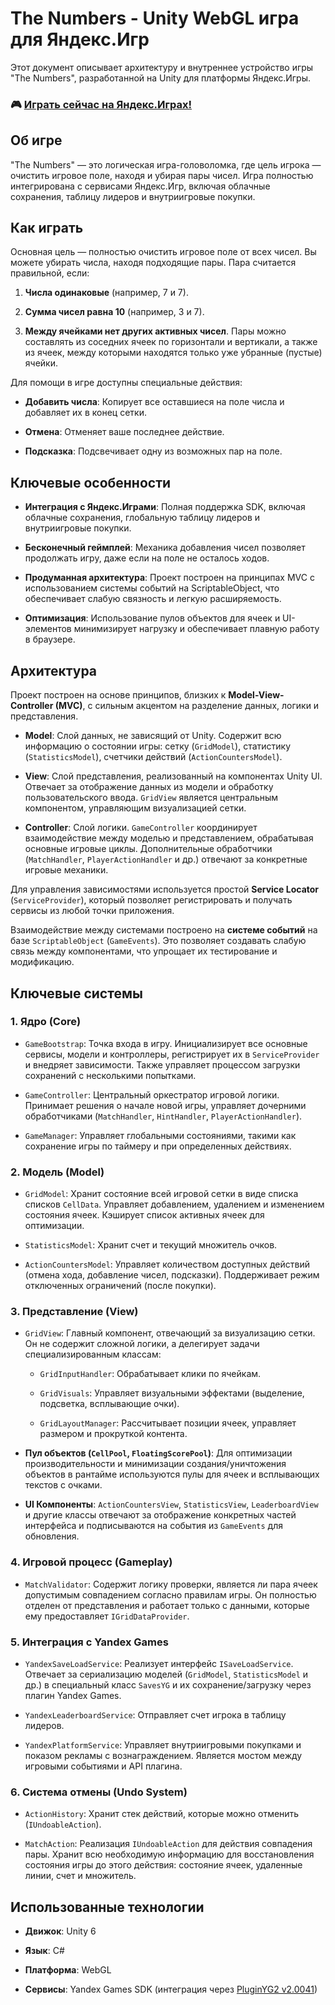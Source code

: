 # The Numbers - Unity WebGL игра для Яндекс.Игр

Этот документ описывает архитектуру и внутреннее устройство игры "The Numbers", разработанной на Unity для платформы Яндекс.Игры.


### 🎮 [**Играть сейчас на Яндекс.Играх!**](https://yandex.ru/games/app/451308?lang=ru "null")

## Об игре

"The Numbers" — это логическая игра-головоломка, где цель игрока — очистить игровое поле, находя и убирая пары чисел. Игра полностью интегрирована с сервисами Яндекс.Игр, включая облачные сохранения, таблицу лидеров и внутриигровые покупки.


## Как играть

Основная цель — полностью очистить игровое поле от всех чисел. Вы можете убирать числа, находя подходящие пары. Пара считается правильной, если:

1. **Числа одинаковые** (например, 7 и 7).

2. **Сумма чисел равна 10** (например, 3 и 7).

3. **Между ячейками нет других активных чисел**. Пары можно составлять из соседних ячеек по горизонтали и вертикали, а также из ячеек, между которыми находятся только уже убранные (пустые) ячейки.

Для помощи в игре доступны специальные действия:

- **Добавить числа**: Копирует все оставшиеся на поле числа и добавляет их в конец сетки.

- **Отмена**: Отменяет ваше последнее действие.

- **Подсказка**: Подсвечивает одну из возможных пар на поле.


## Ключевые особенности

- **Интеграция с Яндекс.Играми**: Полная поддержка SDK, включая облачные сохранения, глобальную таблицу лидеров и внутриигровые покупки.

- **Бесконечный геймплей**: Механика добавления чисел позволяет продолжать игру, даже если на поле не осталось ходов.

- **Продуманная архитектура**: Проект построен на принципах MVC с использованием системы событий на ScriptableObject, что обеспечивает слабую связность и легкую расширяемость.

- **Оптимизация**: Использование пулов объектов для ячеек и UI-элементов минимизирует нагрузку и обеспечивает плавную работу в браузере.


## Архитектура

Проект построен на основе принципов, близких к **Model-View-Controller (MVC)**, с сильным акцентом на разделение данных, логики и представления.

- **Model**: Слой данных, не зависящий от Unity. Содержит всю информацию о состоянии игры: сетку (`GridModel`), статистику (`StatisticsModel`), счетчики действий (`ActionCountersModel`).

- **View**: Слой представления, реализованный на компонентах Unity UI. Отвечает за отображение данных из модели и обработку пользовательского ввода. `GridView` является центральным компонентом, управляющим визуализацией сетки.

- **Controller**: Слой логики. `GameController` координирует взаимодействие между моделью и представлением, обрабатывая основные игровые циклы. Дополнительные обработчики (`MatchHandler`, `PlayerActionHandler` и др.) отвечают за конкретные игровые механики.

Для управления зависимостями используется простой **Service Locator** (`ServiceProvider`), который позволяет регистрировать и получать сервисы из любой точки приложения.

Взаимодействие между системами построено на **системе событий** на базе `ScriptableObject` (`GameEvents`). Это позволяет создавать слабую связь между компонентами, что упрощает их тестирование и модификацию.


## Ключевые системы

### 1. Ядро (Core)

- `GameBootstrap`: Точка входа в игру. Инициализирует все основные сервисы, модели и контроллеры, регистрирует их в `ServiceProvider` и внедряет зависимости. Также управляет процессом загрузки сохранений с несколькими попытками.

- `GameController`: Центральный оркестратор игровой логики. Принимает решения о начале новой игры, управляет дочерними обработчиками (`MatchHandler`, `HintHandler`, `PlayerActionHandler`).

- `GameManager`: Управляет глобальными состояниями, такими как сохранение игры по таймеру и при определенных действиях.


### 2. Модель (Model)

- `GridModel`: Хранит состояние всей игровой сетки в виде списка списков `CellData`. Управляет добавлением, удалением и изменением состояния ячеек. Кэширует список активных ячеек для оптимизации.

- `StatisticsModel`: Хранит счет и текущий множитель очков.

- `ActionCountersModel`: Управляет количеством доступных действий (отмена хода, добавление чисел, подсказки). Поддерживает режим отключенных ограничений (после покупки).


### 3. Представление (View)

- `GridView`: Главный компонент, отвечающий за визуализацию сетки. Он не содержит сложной логики, а делегирует задачи специализированным классам:

  - `GridInputHandler`: Обрабатывает клики по ячейкам.

  - `GridVisuals`: Управляет визуальными эффектами (выделение, подсветка, всплывающие очки).

  - `GridLayoutManager`: Рассчитывает позиции ячеек, управляет размером и прокруткой контента.

- **Пул объектов (`CellPool`, `FloatingScorePool`)**: Для оптимизации производительности и минимизации создания/уничтожения объектов в рантайме используются пулы для ячеек и всплывающих текстов с очками.

- **UI Компоненты**: `ActionCountersView`, `StatisticsView`, `LeaderboardView` и другие классы отвечают за отображение конкретных частей интерфейса и подписываются на события из `GameEvents` для обновления.


### 4. Игровой процесс (Gameplay)

- `MatchValidator`: Содержит логику проверки, является ли пара ячеек допустимым совпадением согласно правилам игры. Он полностью отделен от представления и работает только с данными, которые ему предоставляет `IGridDataProvider`.


### 5. Интеграция с Yandex Games

- `YandexSaveLoadService`: Реализует интерфейс `ISaveLoadService`. Отвечает за сериализацию моделей (`GridModel`, `StatisticsModel` и др.) в специальный класс `SavesYG` и их сохранение/загрузку через плагин Yandex Games.

- `YandexLeaderboardService`: Отправляет счет игрока в таблицу лидеров.

- `YandexPlatformService`: Управляет внутриигровыми покупками и показом рекламы с вознаграждением. Является мостом между игровыми событиями и API плагина.


### 6. Система отмены (Undo System)

- `ActionHistory`: Хранит стек действий, которые можно отменить (`IUndoableAction`).

- `MatchAction`: Реализация `IUndoableAction` для действия совпадения пары. Хранит всю необходимую информацию для восстановления состояния игры до этого действия: состояние ячеек, удаленные линии, счет и множитель.


## Использованные технологии

- **Движок**: Unity 6

- **Язык**: C#

- **Платформа**: WebGL

- **Сервисы**: Yandex Games SDK (интеграция через [PluginYG2 v2.0041](https://max-games.ru/doc/ "null"))
